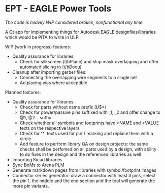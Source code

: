 # EPT - EAGLE Power Tools

_The code is heavily WIP considered broken, nonfunctional any time_

A Qt app for implementing things for Autodesk EAGLE designfiles/libraries which would be PITA to write in ULP.

WIP (work in progress) features:
 * Quality assurance for libraries
   * Check for silkscreen (t/bPlace) and stop mask overlapping and offer automated slicing to (t/bDocu)
 * Cleanup after importing gerber files:
   * Connecting the overlapping wire segments to a single net
   * Autplacing vias where acceptible
 
Planned features:
 * Quality assurance for libraries
   * Check for parts without name prefix (U$*)
   * Check for power/passive pins suffixed with _1, _2 and offer change to @1, @2... suffix
   * Check whether all symbols and footprints have >NAME and >VALUE texts on the respective layers
   * Check for '*' texts used for pin 1 marking and replace them with a circle
   * Add feature to perform library QA on design projects: the same checks shall be perfomed on all parts used by a design, with ability to do fixes in the design and the referenced libraries as well
 * Importing Kicad libraries
 * Sync BoMs to Arena PLM
 * Generate markdown pages from libraries with symbol/footprint images
 * Connector series generator: draw a connector with least 3 pins, select the pin 1, the middle and the end section and the tool will generate the more pin variants.
